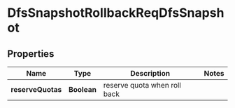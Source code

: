 # DfsSnapshotRollbackReqDfsSnapshot

## Properties
Name | Type | Description | Notes
------------ | ------------- | ------------- | -------------
**reserveQuotas** | **Boolean** | reserve quota when roll back | 
